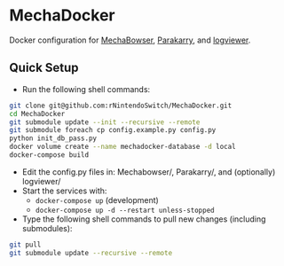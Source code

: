 # MechaDocker
Docker configuration for [MechaBowser](https://github.com/rNintendoSwitch/MechaBowser), [Parakarry](https://github.com/rNintendoSwitch/Parakarry), and [logviewer](https://github.com/rNintendoSwitch/logviewer).

## Quick Setup
* Run the following shell commands:
```sh
git clone git@github.com:rNintendoSwitch/MechaDocker.git
cd MechaDocker
git submodule update --init --recursive --remote
git submodule foreach cp config.example.py config.py
python init_db_pass.py
docker volume create --name mechadocker-database -d local
docker-compose build
```
* Edit the config.py files in: Mechabowser/, Parakarry/, and (optionally) logviewer/ 
* Start the services with:
  - `docker-compose up` (development)
  - `docker-compose up -d --restart unless-stopped`
* Type the following shell commands to pull new changes (including submodules):
```sh
git pull
git submodule update --recursive --remote
```
